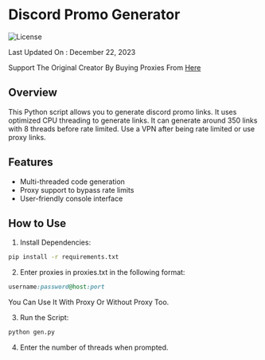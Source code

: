 # Discord Promo Generator

![License](https://img.shields.io/badge/license-MIT-blue)

Last Updated On : December 22, 2023

Support The Original Creator By Buying Proxies From [Here](https://kocerroxy.com/signup?referral=6468e6061314e921a9111bb8)

## Overview

This Python script allows you to generate discord promo links. It uses optimized CPU threading to generate links. It can generate around 350 links with 8 threads before rate limited. Use a VPN after being rate limited or use proxy links.
## Features

- Multi-threaded code generation
- Proxy support to bypass rate limits
- User-friendly console interface

## How to Use

1. Install Dependencies:

```bash
pip install -r requirements.txt
```

2. Enter proxies in proxies.txt in the following format:
```ruby
username:password@host:port
```
   You Can Use It With Proxy Or Without Proxy Too.

3. Run the Script:
```bash
python gen.py
```
4. Enter the number of threads when prompted.
